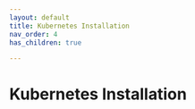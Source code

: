 ```yaml
---
layout: default
title: Kubernetes Installation
nav_order: 4
has_children: true

---
```


# Kubernetes Installation